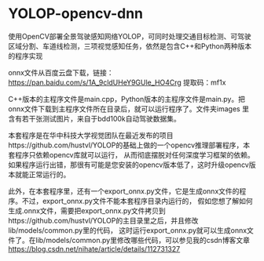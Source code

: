 # YOLOP-opencv-dnn
使用OpenCV部署全景驾驶感知网络YOLOP，可同时处理交通目标检测、可驾驶区域分割、车道线检测，三项视觉感知任务，依然是包含C++和Python两种版本的程序实现

onnx文件从百度云盘下载，链接：https://pan.baidu.com/s/1A_9cldUHeY9GUle_HO4Crg 
提取码：mf1x

C++版本的主程序文件是main.cpp，Python版本的主程序文件是main.py。把onnx文件下载到主程序文件所在目录后，就可以运行程序了。文件夹images
里含有若干张测试图片，来自于bdd100k自动驾驶数据集。

本套程序是在华中科技大学视觉团队在最近发布的项目https://github.com/hustvl/YOLOP的基础上做的一个opencv推理部署程序，本套程序只依赖opencv库就可以运行，
从而彻底摆脱对任何深度学习框架的依赖。如果程序运行出错，那很有可能是您安装的opencv版本低了，这时升级opencv版本就能正常运行的。

此外，在本套程序里，还有一个export_onnx.py文件，它是生成onnx文件的程序。不过，export_onnx.py文件不能本套程序目录内运行的，
假如您想了解如何生成.onnx文件，需要把export_onnx.py文件拷贝到https://github.com/hustvl/YOLOP的主目录里之后，并且修改lib/models/common.py里的代码，
这时运行export_onnx.py就可以生成onnx文件了。在lib/models/common.py里修改哪些代码，可以参见我的csdn博客文章
https://blog.csdn.net/nihate/article/details/112731327
